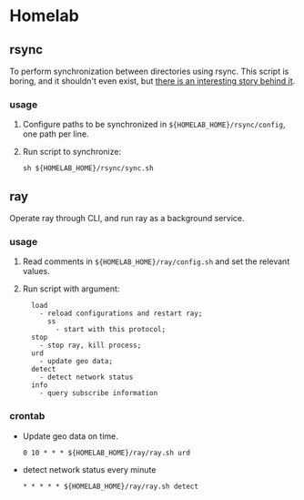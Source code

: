 # Homelab

## rsync

To perform synchronization between directories using rsync. This script is boring, and it shouldn't even exist, but [there is an interesting story behind it](./rsync/README.md).

### usage

1. Configure paths to be synchronized in ```${HOMELAB_HOME}/rsync/config```, one path per line.

2. Run script to synchronize:
    ```
    sh ${HOMELAB_HOME}/rsync/sync.sh
    ```

## ray 

Operate ray through CLI, and run ray as a background service.

### usage

1. Read comments in ```${HOMELAB_HOME}/ray/config.sh``` and set the relevant values.

2. Run script with argument:
    ```
      load
        - reload configurations and restart ray;
          ss
            - start with this protocol;
      stop
        - stop ray, kill process;
      urd
        - update geo data;
      detect
        - detect network status
      info
        - query subscribe information
    ```



### crontab

- Update geo data on time.
    ```
    0 10 * * * ${HOMELAB_HOME}/ray/ray.sh urd
    ```
- detect network status every minute
    ```
    * * * * * ${HOMELAB_HOME}/ray/ray.sh detect
    ```
